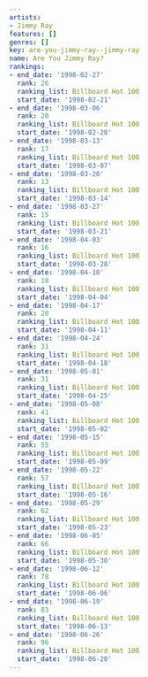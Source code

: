 ```yaml
---
artists:
- Jimmy Ray
features: []
genres: []
key: are-you-jimmy-ray--jimmy-ray
name: Are You Jimmy Ray?
rankings:
- end_date: '1998-02-27'
  rank: 26
  ranking_list: Billboard Hot 100
  start_date: '1998-02-21'
- end_date: '1998-03-06'
  rank: 20
  ranking_list: Billboard Hot 100
  start_date: '1998-02-28'
- end_date: '1998-03-13'
  rank: 17
  ranking_list: Billboard Hot 100
  start_date: '1998-03-07'
- end_date: '1998-03-20'
  rank: 13
  ranking_list: Billboard Hot 100
  start_date: '1998-03-14'
- end_date: '1998-03-27'
  rank: 15
  ranking_list: Billboard Hot 100
  start_date: '1998-03-21'
- end_date: '1998-04-03'
  rank: 16
  ranking_list: Billboard Hot 100
  start_date: '1998-03-28'
- end_date: '1998-04-10'
  rank: 18
  ranking_list: Billboard Hot 100
  start_date: '1998-04-04'
- end_date: '1998-04-17'
  rank: 20
  ranking_list: Billboard Hot 100
  start_date: '1998-04-11'
- end_date: '1998-04-24'
  rank: 31
  ranking_list: Billboard Hot 100
  start_date: '1998-04-18'
- end_date: '1998-05-01'
  rank: 31
  ranking_list: Billboard Hot 100
  start_date: '1998-04-25'
- end_date: '1998-05-08'
  rank: 41
  ranking_list: Billboard Hot 100
  start_date: '1998-05-02'
- end_date: '1998-05-15'
  rank: 55
  ranking_list: Billboard Hot 100
  start_date: '1998-05-09'
- end_date: '1998-05-22'
  rank: 57
  ranking_list: Billboard Hot 100
  start_date: '1998-05-16'
- end_date: '1998-05-29'
  rank: 62
  ranking_list: Billboard Hot 100
  start_date: '1998-05-23'
- end_date: '1998-06-05'
  rank: 66
  ranking_list: Billboard Hot 100
  start_date: '1998-05-30'
- end_date: '1998-06-12'
  rank: 78
  ranking_list: Billboard Hot 100
  start_date: '1998-06-06'
- end_date: '1998-06-19'
  rank: 83
  ranking_list: Billboard Hot 100
  start_date: '1998-06-13'
- end_date: '1998-06-26'
  rank: 96
  ranking_list: Billboard Hot 100
  start_date: '1998-06-20'
---
```


